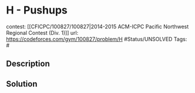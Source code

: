 # H - Pushups

contest: [[CFICPC/100827/100827|2014-2015 ACM-ICPC Pacific Northwest Regional Contest (Div. 1)]]
url: https://codeforces.com/gym/100827/problem/H
#Status/UNSOLVED
Tags: #

## Description

## Solution

